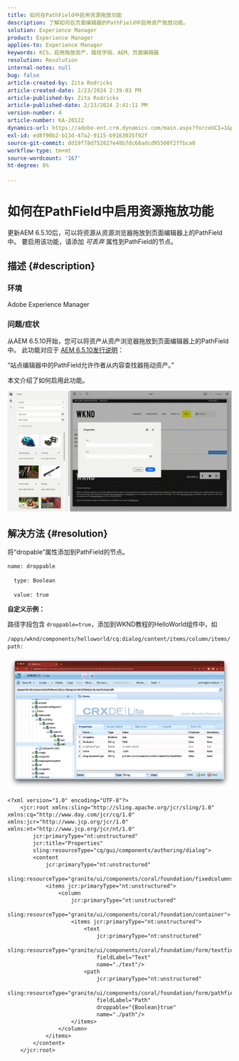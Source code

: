 ```yaml
---
title: 如何在PathField中启用资源拖放功能
description: 了解如何在页面编辑器的PathField中启用资产拖放功能。
solution: Experience Manager
product: Experience Manager
applies-to: Experience Manager
keywords: KCS，启用拖放资产、路径字段、AEM、页面编辑器
resolution: Resolution
internal-notes: null
bug: false
article-created-by: Zita Rodricks
article-created-date: 2/23/2024 2:39:03 PM
article-published-by: Zita Rodricks
article-published-date: 2/23/2024 2:41:11 PM
version-number: 4
article-number: KA-20122
dynamics-url: https://adobe-ent.crm.dynamics.com/main.aspx?forceUCI=1&pagetype=entityrecord&etn=knowledgearticle&id=dfd82d44-59d2-ee11-9079-6045bd0061cb
exl-id: ed8f90b2-b13d-47a2-9115-b9163035f92f
source-git-commit: dd19f78d752827e48b7dc68adcd95500f2ffbca0
workflow-type: tm+mt
source-wordcount: '167'
ht-degree: 8%

---
```


# 如何在PathField中启用资源拖放功能


更新AEM 6.5.10后，可以将资源从资源浏览器拖放到页面编辑器上的PathField中。 要启用该功能，请添加 *可丢弃* 属性到PathField的节点。

## 描述 {#description}


### 环境

Adobe Experience Manager

### 问题/症状

从AEM 6.5.10开始，您可以将资产从资产浏览器拖放到页面编辑器上的PathField中。 此功能对应于 [AEM 6.5.10发行说明](https://experienceleague.adobe.com/docs/experience-manager-65/content/release-notes/service-pack/6-5-10.html?lang=en)：

“站点编辑器中的PathField允许作者从内容查找器拖动资产。”

本文介绍了如何启用此功能。

![](assets/___e0d82d44-59d2-ee11-9079-6045bd0061cb___.gif)


## 解决方法 {#resolution}


将“dropable”属性添加到PathField的节点。


```
name: droppable

  type: Boolean

  value: true
```


<b>自定义示例：</b>

路径字段包含 `droppable=true`，添加到WKND教程的HelloWorld组件中，如

`/apps/wknd/components/helloworld/cq:dialog/content/items/column/items/path:`

![](assets/6106400f-2b07-ed11-82e4-00224808e483.png)


```
<?xml version="1.0" encoding="UTF-8"?>
    <jcr:root xmlns:sling="http://sling.apache.org/jcr/sling/1.0" xmlns:cq="http://www.day.com/jcr/cq/1.0" xmlns:jcr="http://www.jcp.org/jcr/1.0" xmlns:nt="http://www.jcp.org/jcr/nt/1.0"
        jcr:primaryType="nt:unstructured"
        jcr:title="Properties"
        sling:resourceType="cq/gui/components/authoring/dialog">
        <content
            jcr:primaryType="nt:unstructured"
            sling:resourceType="granite/ui/components/coral/foundation/fixedcolumns">
            <items jcr:primaryType="nt:unstructured">
                <column
                    jcr:primaryType="nt:unstructured"
                    sling:resourceType="granite/ui/components/coral/foundation/container">
                    <items jcr:primaryType="nt:unstructured">
                        <text
                            jcr:primaryType="nt:unstructured"
                            sling:resourceType="granite/ui/components/coral/foundation/form/textfield"
                            fieldLabel="Text"
                            name="./text"/>
                        <path
                            jcr:primaryType="nt:unstructured"
                            sling:resourceType="granite/ui/components/coral/foundation/form/pathfield"
                            fieldLabel="Path"
                            droppable="{Boolean}true"
                            name="./path"/>
                    </items>
                </column>
            </items>
        </content>
    </jcr:root>
```
